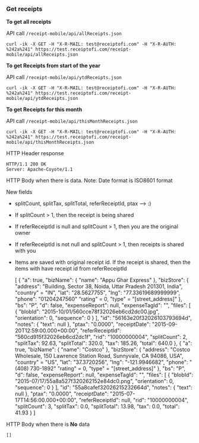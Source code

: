 ### Get receipts

**To get all receipts** 

API call <code>/receipt-mobile/api/allReceipts.json</code>

    curl -ik -X GET -H "X-R-MAIL: test@receiptofi.com" -H "X-R-AUTH: %242a%241" https://test.receiptofi.com/receipt-mobile/api/allReceipts.json
    
**To get Receipts from start of the year** 

API call <code>/receipt-mobile/api/ytdReceipts.json</code>

    curl -ik -X GET -H "X-R-MAIL: test@receiptofi.com" -H "X-R-AUTH: %242a%241" https://test.receiptofi.com/receipt-mobile/api/ytdReceipts.json

**To get Receipts for this month**

API call <code>/receipt-mobile/api/thisMonthReceipts.json</code>

    curl -ik -X GET -H "X-R-MAIL: test@receiptofi.com" -H "X-R-AUTH: %242a%241" https://test.receiptofi.com/receipt-mobile/api/thisMonthReceipts.json
    
HTTP Header response

    HTTP/1.1 200 OK
    Server: Apache-Coyote/1.1
    
HTTP Body when there is data. Note: Date format is ISO8601 format

New fields 
 
 - splitCount, splitTax, splitTotal, referReceiptId, ptax --> :)   
 - If splitCount > 1, then the receipt is being shared
 - If referReceiptId is null and splitCount > 1, then you are the original owner
 - If referReceiptId is not null and splitCount > 1, then receipts is shared with you
 - Items are saved with original receipt id. If the receipt is shared, then the items with have receipt id from referReceiptId
    

      [
        {
          "a": true,
          "bizName": {
            "name": "Appu Ghar Express"
          },
          "bizStore": {
            "address": "Building, Sector 38, Noida, Uttar Pradesh 201301, India",
            "country" = "IN",
            "lat": "28.5627755",
            "lng": "77.33619689999999",
            "phone": "01204247560"
            "rating" = 0,
            "type" = "[street_address]"
          },
          "bs": "P",
          "d": false,
          "expenseReport": null,
          "expenseTagId": "",
          "files": [
            {
              "blobId": "2015-10/01/560cce78f32026eb6cd2dc00.jpg",
              "orientation": 0,
              "sequence": 0
            }
          ],
          "id": "56163e20f32026103793694d",
          "notes": {
            "text": null
          },
          "ptax": "0.0000",
          "receiptDate": "2015-09-20T12:59:00.000+00:00",
          "referReceiptId": "560cd915f32026eb6cd2dc1f",
          "rid": "10000000004",
          "splitCount": 2,
          "splitTax": 92.63,
          "splitTotal": 320.0,
          "tax": 185.26,
          "total": 640.0
        },
        {
          "a": true,
          "bizName": {
            "name": "Costco"
          },
          "bizStore": {
            "address": "Costco Wholesale, 150 Lawrence Station Road, Sunnyvale, CA 94086, USA",
            "country" = "US",
            "lat": "37.3720256",
            "lng": "-121.9946682",
            "phone": "(408) 730-1892"
            "rating" = 0,
            "type" = "[street_address]"
          },
          "bs": "P",
          "d": false,
          "expenseReport": null,
          "expenseTagId": "",
          "files": [
            {
              "blobId": "2015-07/17/55a8a527f320262152e84dc0.png",
              "orientation": 0,
              "sequence": 0
            }
          ],
          "id": "55a8cafef32026215232664d",
          "notes": {
            "text": null
          },
          "ptax": "0.0000",
          "receiptDate": "2015-07-17T14:56:00.000+00:00",
          "referReceiptId": null,
          "rid": "10000000004",
          "splitCount": 3,
          "splitTax": 0.0,
          "splitTotal": 13.98,
          "tax": 0.0,
          "total": 41.93
        }
      ]
    
HTTP Body when there is **No** data

    []